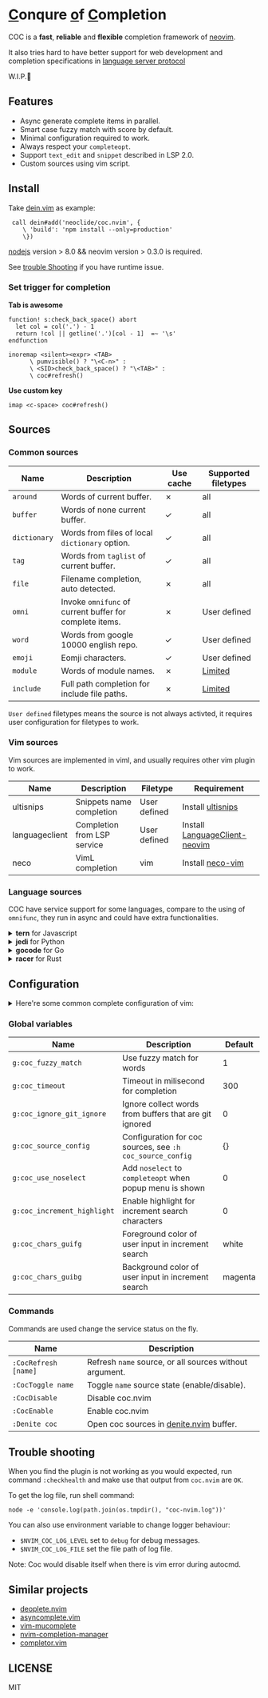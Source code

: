 # [C](#)onqure [o](#)f  [C](#)ompletion

COC is a **fast**, **reliable** and **flexible** completion framework of
[neovim](https://github.com/neovim/neovim).

It also tries hard to have better support for web development and completion
specifications in [language server protocol](https://github.com/Microsoft/language-server-protocol)

W.I.P.🐒

## Features

* Async generate complete items in parallel.
* Smart case fuzzy match with score by default.
* Minimal configuration required to work.
* Always respect your `completeopt`.
* Support `text_edit` and `snippet` described in LSP 2.0.
* Custom sources using vim script.

## Install

Take [dein.vim](https://github.com/Shougo/dein.vim) as example:

``` vim
 call dein#add('neoclide/coc.nvim', {
    \ 'build': 'npm install --only=production'
    \})
```

[nodejs](http://nodejs.org/) version > 8.0 && neovim version > 0.3.0 is required.

See [trouble Shooting](#trouble-shooting) if you have runtime issue. 

### Set trigger for completion

**Tab is awesome**

``` vim
function! s:check_back_space() abort
  let col = col('.') - 1
  return !col || getline('.')[col - 1]  =~ '\s'
endfunction

inoremap <silent><expr> <TAB>
      \ pumvisible() ? "\<C-n>" :
      \ <SID>check_back_space() ? "\<TAB>" :
      \ coc#refresh()
```

**Use custom key**

``` vim
imap <c-space> coc#refresh()
```

## Sources

### Common sources


Name         | Description                                             | Use cache   | Supported filetypes
------------ | -------------                                           | ------------|------------
`around`     | Words of current buffer.                                | ✗           | all
`buffer`     | Words of none current buffer.                           | ✓           | all
`dictionary` | Words from files of local `dictionary` option.          | ✓           | all
`tag`        | Words from `taglist` of current buffer.                 | ✓           | all
`file`       | Filename completion, auto detected.                     | ✗           | all
`omni`       | Invoke `omnifunc` of current buffer for complete items. | ✗           | User defined
`word`       | Words from google 10000 english repo.                   | ✓           | User defined
`emoji`      | Eomji characters.                                       | ✓           | User defined
`module`     | Words of module names.                                  | ✗           | [Limited](/src/source/module_resolve)
`include`    | Full path completion for include file paths.            | ✗           | [Limited](/src/source/include_resolve)


`User defined` filetypes means the source is not always activted, it requires user
configuration for filetypes to work.

### Vim sources

Vim sources are implemented in viml, and usually requires other vim plugin to
work.

Name           |Description                |Filetype     | Requirement
------------   |------------               |------------ | -------------
ultisnips      |Snippets name completion   |User defined | Install [ultisnips](https://github.com/SirVer/ultisnips)
languageclient |Completion from LSP service|User defined | Install [LanguageClient-neovim](https://github.com/autozimu/LanguageClient-neovim)
neco           |VimL completion            |vim          | Install [neco-vim](https://github.com/Shougo/neco-vim)

### Language sources

COC have service support for some languages, compare to the using of `omnifunc`,
they run in async and could have extra functionalities.

<details>
  <summary><strong>tern</strong> for Javascript</summary>

  Using <a href="https://github.com/ternjs/tern">tern</a> as engine, no extra installation
  required.

  Addtional support: `show documents`, `jump to definition` and `show signature`.

  Use `:h coc_source_tern` in vim for detail.
</details>

<details>
  <summary><strong>jedi</strong> for Python</summary>

  Using <a href="https://jedi.readthedocs.io/">jedi</a> as engine, install `jedi` module by:

      pip install jedi

  Addtional support: `show documents`, `jump to definition` and `show signature`.

  Use `:h coc_source_jedi` in vim for detail.
</details>

<details>
  <summary><strong>gocode</strong> for Go</summary>

  Using <a href="https://github.com/mdempsky/gocode">gocode</a> as engine,
  checkout <a href="https://github.com/mdempsky/gocode#setup">setup of gocode</a> for installation.

  Use `:h coc_source_gocode` in vim for detail.
</details>

<details>
  <summary><strong>racer</strong> for Rust</summary>

  Using <a href="https://github.com/racer-rust/racer">racer</a> as engine,
  checkout <a href="https://github.com/racer-rust/racer#installation">setup of racer</a> for installation.

  Use `:h coc_source_racer` in vim for detail.
</details>

## Configuration

<details>
  <summary>Here're some common complete configuration of vim:</summary>

``` vim
" user <Tab> and <S-Tab> to iterate complete item
inoremap <expr> <Tab> pumvisible() ? "\<C-n>" : "\<Tab>"
inoremap <expr> <S-Tab> pumvisible() ? "\<C-p>" : "\<S-Tab>"
" use <enter> to finish complete
inoremap <expr> <cr> pumvisible() ? "\<C-y>" : "\<cr>"

" Auto close preview window when completion is done.
autocmd! CompleteDone * if pumvisible() == 0 | pclose | endif

" The completeopt coc works best with, see `:h completeopt`
set completeopt=menu,preview
```
</details>


### Global variables

Name                        | Description                                               | Default
------------                | -------------                                             | ------------
`g:coc_fuzzy_match`         | Use fuzzy match for words                                 | 1
`g:coc_timeout`             | Timeout in milisecond for completion                      | 300
`g:coc_ignore_git_ignore`   | Ignore collect words from buffers that are git ignored    | 0
`g:coc_source_config`       | Configuration for coc sources, see `:h coc_source_config` | {}
`g:coc_use_noselect`        | Add `noselect` to `completeopt` when popup menu is shown  | 0
`g:coc_increment_highlight` | Enable highlight for increment search characters          | 0
`g:coc_chars_guifg`         | Foreground color of user input in increment search        | white
`g:coc_chars_guibg`         | Background color of user input in increment search        | magenta

### Commands

Commands are used change the service status on the fly.

Name                 | Description
------------         | -------------
`:CocRefresh [name]` | Refresh `name` source, or all sources without argument.
`:CocToggle name`    | Toggle `name` source state (enable/disable).
`:CocDisable`        | Disable coc.nvim
`:CocEnable`         | Enable coc.nvim
`:Denite coc`        | Open coc sources in [denite.nvim](https://github.com/Shougo/denite.nvim) buffer.

## Trouble shooting

When you find the plugin is not working as you would expected, run command
`:checkhealth` and make use that output from `coc.nvim` are `OK`.

To get the log file, run shell command:

    node -e 'console.log(path.join(os.tmpdir(), "coc-nvim.log"))'

You can also use environment variable to change logger behaviour:

* `$NVIM_COC_LOG_LEVEL` set to `debug` for debug messages.
* `$NVIM_COC_LOG_FILE` set the file path of log file.

Note: Coc would disable itself when there is vim error during autocmd.

## Similar projects

* [deoplete.nvim](https://github.com/Shougo/deoplete.nvim)
* [asyncomplete.vim](https://github.com/prabirshrestha/asyncomplete.vim)
* [vim-mucomplete](https://github.com/lifepillar/vim-mucomplete/)
* [nvim-completion-manager](https://github.com/roxma/nvim-completion-manager)
* [completor.vim](https://github.com/maralla/completor.vim)

## LICENSE

MIT
